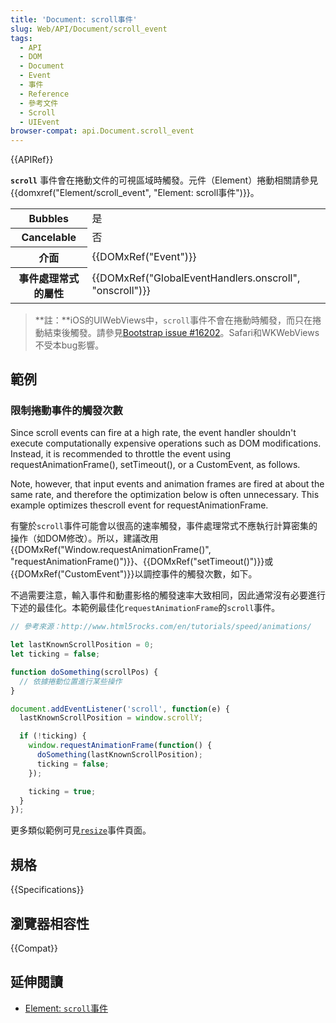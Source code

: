 ```yaml
---
title: 'Document: scroll事件'
slug: Web/API/Document/scroll_event
tags:
  - API
  - DOM
  - Document
  - Event
  - 事件
  - Reference
  - 參考文件
  - Scroll
  - UIEvent
browser-compat: api.Document.scroll_event
---
```

{{APIRef}}

**`scroll`** 事件會在捲動文件的可視區域時觸發。元件（Element）捲動相關請參見{{domxref("Element/scroll_event", "Element:&nbsp;scroll事件")}}。

<table class="properties">
  <tbody>
    <tr>
      <th>Bubbles</th>
      <td>是</td>
    </tr>
    <tr>
      <th>Cancelable</th>
      <td>否</td>
    </tr>
    <tr>
      <th>介面</th>
      <td>{{DOMxRef("Event")}}</td>
    </tr>
    <tr>
      <th>事件處理常式的屬性</th>
      <td>
        {{DOMxRef("GlobalEventHandlers.onscroll", "onscroll")}}
      </td>
    </tr>
  </tbody>
</table>

> **註：**iOS的UIWebViews中，`scroll`事件不會在捲動時觸發，而只在捲動結束後觸發。請參見[Bootstrap issue #16202](https://github.com/twbs/bootstrap/issues/16202)。Safari和WKWebViews不受本bug影響。

## 範例

### 限制捲動事件的觸發次數

Since scroll events can fire at a high rate, the event handler shouldn't execute computationally expensive operations such as DOM modifications. Instead, it is recommended to throttle the event using requestAnimationFrame(), setTimeout(), or a CustomEvent, as follows.

Note, however, that input events and animation frames are fired at about the same rate, and therefore the optimization below is often unnecessary. This example optimizes thescroll event for requestAnimationFrame.

有鑒於`scroll`事件可能會以很高的速率觸發，事件處理常式不應執行計算密集的操作（如DOM修改）。所以，建議改用{{DOMxRef("Window.requestAnimationFrame()", "requestAnimationFrame()")}}、{{DOMxRef("setTimeout()")}}或{{DOMxRef("CustomEvent")}}以調控事件的觸發次數，如下。

不過需要注意，輸入事件和動畫影格的觸發速率大致相同，因此通常沒有必要進行下述的最佳化。本範例最佳化`requestAnimationFrame`的`scroll`事件。

```js
// 參考來源：http://www.html5rocks.com/en/tutorials/speed/animations/

let lastKnownScrollPosition = 0;
let ticking = false;

function doSomething(scrollPos) {
  // 依據捲動位置進行某些操作
}

document.addEventListener('scroll', function(e) {
  lastKnownScrollPosition = window.scrollY;

  if (!ticking) {
    window.requestAnimationFrame(function() {
      doSomething(lastKnownScrollPosition);
      ticking = false;
    });

    ticking = true;
  }
});
```

更多類似範例可見[`resize`](/zh-TW/docs/Web/API/Window/resize_event)事件頁面。

## 規格

{{Specifications}}

## 瀏覽器相容性

{{Compat}}

## 延伸閱讀

- [Element: `scroll`事件](/zh-TW/docs/Web/API/Element/scroll_event)
